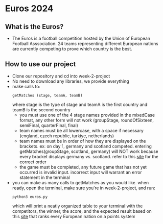 # Euros 2024 

## What is the Euros?
- The Euros is a football competition hosted by the Union of
European Football Asssociation. 24 teams representing different
European nations are currently competing to prove which country
is the best.

## How to use our project
- Clone our repository and cd into week-2-project
- No need to download any libraries, we provide everything
- make calls to:
    ```
    getMatches (stage, teamA, teamB)
    ```
    where stage is the type of stage and teamA is the first country and
    teamB is the second country
    - you must use one of the 4 stage names provided in the mixedCase
format, any other form will not work (groupStage, roundOfSixteen,
semiFinal, quarterFinal, final)
    - team names must be all lowercase, with a space if necessary
(england, czech republic, turkiye, netherlands)
    - team names must be in order of how they are displayed on the
brackets. ex: on day 1, germany and scotland competed. entering
getMatches(groupStage, scotland, germany) will NOT work because every
bracket displays germany vs. scotland. refer to this [site](https://www.espn.com/soccer/schedule/_/date/20240614/league/uefa.euro)
for the correct order 
    - the game must be completed, any future game that has not yet occurred
is invalid input. incorrect input will warrant an error statement in the terminal
- you can make as many calls to getMatches as you would like. when ready,
open the terminal, make sure you're in week-2-project, and run:
    ```
    python3 euros.py
    ```
    which will print a neatly organized table to your terminal with the competitors,
    the winner, the score, and the expected result based on this [site](https://www.uefa.com/nationalassociations/uefarankings/country/?year=2024)
    that ranks every European nation on a points system
